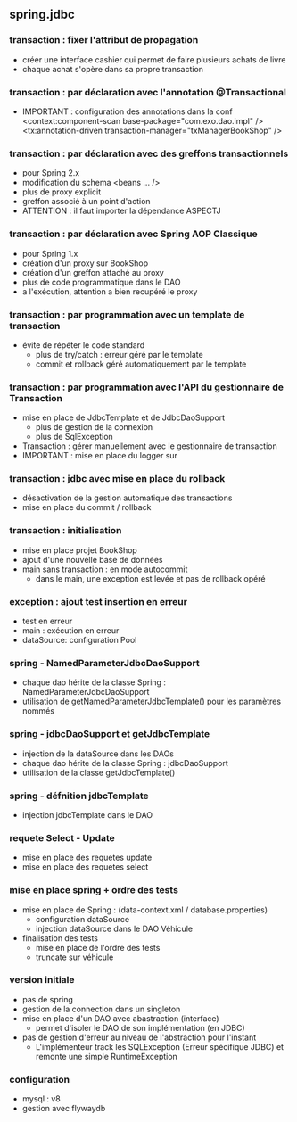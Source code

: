 ## spring.jdbc


### transaction : fixer l'attribut de propagation
- créer une interface cashier qui permet de faire plusieurs achats de livre
- chaque achat s'opère dans sa propre transaction

### transaction : par déclaration avec l'annotation @Transactional
- IMPORTANT : configuration des annotations dans la conf
  <context:component-scan base-package="com.exo.dao.impl" />
  <tx:annotation-driven transaction-manager="txManagerBookShop" />

### transaction : par déclaration avec des greffons transactionnels
- pour Spring 2.x
- modification du schema <beans ... />
- plus de proxy explicit
- greffon associé à un point d'action
- ATTENTION : il faut importer la dépendance ASPECTJ

### transaction : par déclaration avec Spring AOP Classique
- pour Spring 1.x
- création d'un proxy sur BookShop
- création d'un greffon attaché au proxy
- plus de code programmatique dans le DAO
- a l'exécution, attention a bien recupéré le proxy

### transaction : par programmation avec un template de transaction
- évite de répéter le code standard
  - plus de try/catch : erreur géré par le template
  - commit et rollback géré automatiquement par le template
  
### transaction : par programmation avec l'API du gestionnaire de Transaction
- mise en place de JdbcTemplate et de JdbcDaoSupport
  - plus de gestion de la connexion
  - plus de SqlException
- Transaction : gérer manuellement avec le gestionnaire de transaction
- IMPORTANT : mise en place du logger sur
  <Logger name="org.springframework.jdbc" level="debug" />
  <Logger name="org.springframework.jdbc.datasource.DataSourceTransactionManager" level="debug" />

### transaction : jdbc avec mise en place du rollback
- désactivation de la gestion automatique des transactions
- mise en place du commit / rollback

### transaction : initialisation
- mise en place projet BookShop
- ajout d'une nouvelle base de données
- main sans transaction : en mode autocommit
  - dans le main, une exception est levée et pas de rollback opéré
  
### exception : ajout test insertion en erreur
- test en erreur
- main : exécution en erreur
- dataSource: configuration Pool

### spring - NamedParameterJdbcDaoSupport
- chaque dao hérite de la classe Spring : NamedParameterJdbcDaoSupport
- utilisation de getNamedParameterJdbcTemplate() pour les paramètres nommés

### spring - jdbcDaoSupport et getJdbcTemplate
- injection de la dataSource dans les DAOs
- chaque dao hérite de la classe Spring : jdbcDaoSupport
- utilisation de la classe getJdbcTemplate()

### spring - défnition jdbcTemplate
- injection jdbcTemplate dans le DAO

### requete Select - Update
- mise en place des requetes update
- mise en place des requetes select

### mise en place spring + ordre des tests
- mise en place de Spring : (data-context.xml / database.properties)
  - configuration dataSource
  - injection dataSource dans le DAO Véhicule
- finalisation des tests
  - mise en place de l'ordre des tests
  - truncate sur véhicule

### version initiale
- pas de spring
- gestion de la connection dans un singleton
- mise en place d'un DAO avec abastraction (interface)
  - permet d'isoler le DAO de son implémentation (en JDBC)
- pas de gestion d'erreur au niveau de l'abstraction pour l'instant
  - L'implémenteur track les SQLException (Erreur spécifique JDBC)
    et remonte une simple RuntimeException

### configuration
- mysql : v8
- gestion avec flywaydb









